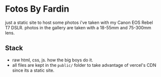 # Fotos By Fardin
just a static site to host some photos i've taken with my Canon EOS Rebel T7 DSLR. photos in the gallery are taken with a 18-55mm and 75-300mm lens.

## Stack
* raw html, css, js. how the big boys do it.
* all files are kept in the `public/` folder to take advantage of vercel's CDN since its a static site.